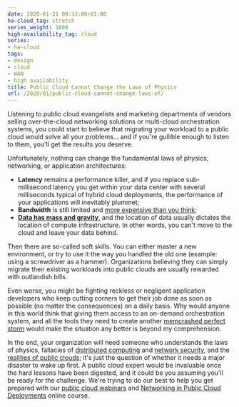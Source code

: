 ```yaml
---
date: 2020-01-21 08:33:00+01:00
ha-cloud_tag: stretch
series_weight: 1000
high-availability_tag: cloud
series:
- ha-cloud
tags:
- design
- cloud
- WAN
- high availability
title: Public Cloud Cannot Change the Laws of Physics
url: /2020/01/public-cloud-cannot-change-laws-of/
---
```

Listening to public cloud evangelists and marketing departments of vendors selling over-the-cloud networking solutions or multi-cloud orchestration systems, you could start to believe that migrating your workload to a public cloud would solve all your problems... and if you're gullible enough to listen to them, you'll get the results you deserve.

Unfortunately, nothing can change the fundamental laws of physics, networking, or application architectures:
<!--more-->
-   **Latency** remains a performance killer, and if you replace sub-millisecond latency you get within your data center with several milliseconds typical of hybrid cloud deployments, the performance of your applications will inevitably plummet;
-   **Bandwidth** is still limited and [more expensive than you think](http://blog.thestateofme.com/2019/12/12/the-great-bandwidth-swindle/);
-   [**Data has mass and gravity**](/2013/05/data-has-mass-and-gravity/), and the location of data usually dictates the location of compute infrastructure. In other words, you can't move to the cloud and leave your data behind.

Then there are so-called soft skills. You can either master a new environment, or try to use it the way you handled the old one (example: using a screwdriver as a hammer). Organizations believing they can simply migrate their existing workloads into public clouds are usually rewarded with outlandish bills.

Even worse, you might be fighting reckless or negligent application developers who keep cutting corners to get their job done as soon as possible (no matter the consequences) on a daily basis. Why would anyone in this world think that giving them access to an on-demand orchestration system, and all the tools they need to create another [memcrashed perfect storm](https://www.cloudflare.com/learning/ddos/memcached-ddos-attack/) would make the situation any better is beyond my comprehension.

In the end, your organization will need someone who understands the laws of physics, fallacies of [distributed computing](https://my.ipspace.net/bin/list?id=Net101#FALLACIES) and [network security](https://my.ipspace.net/bin/list?id=Net101#NETSEC), and the [realities of public clouds](https://my.ipspace.net/bin/list?id=Cloud101#NET); it's just the question of whether it needs a major disaster to wake up first. A public cloud expert would be invaluable once the hard lessons have been digested, and it could be you assuming you'll be ready for the challenge. We're trying to do our best to help you get prepared with our [public cloud webinars](https://www.ipspace.net/Cloud) and [Networking in Public Cloud Deployments](https://www.ipspace.net/PubCloud/) online course.